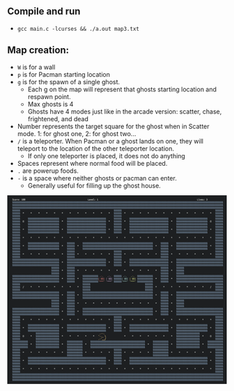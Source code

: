


## Compile and run
- `gcc main.c -lcurses && ./a.out map3.txt`


## Map creation:

- `W` is for a wall
- `p` is for Pacman starting location
- `g` is for the spawn of a single ghost.
    - Each g on the map will represent that ghosts starting location and respawn point.
    - Max ghosts is 4
    - Ghosts have 4 modes just like in the arcade version: scatter, chase, frightened, and dead
- Number represents the target square for the ghost when in Scatter mode. 1: for ghost one, 2: for ghost two...
- `/` is a teleporter. When Pacman or a ghost lands on one, they will teleport to the location of the other teleporter location.
    - If only one teleporter is placed, it does not do anything
- Spaces represent where normal food will be placed.
- `.` are powerup foods.
- `-` is a space where neither ghosts or pacman can enter.
    - Generally useful for filling up the ghost house.



<img src="pac.png" alt="screenshot" width="700"/>
